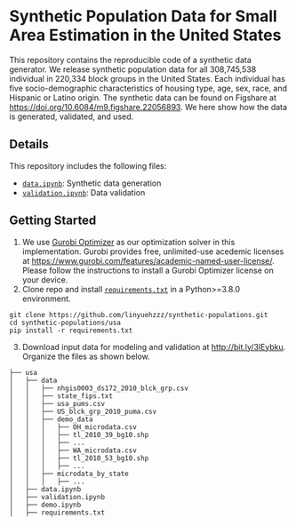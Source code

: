 # Synthetic Population Data for Small Area Estimation in the United States

This repository contains the reproducible code of a synthetic data generator. We release synthetic population data for all 308,745,538 individual in 220,334 block groups in the United States. Each individual has five socio-demographic characteristics of housing type, age, sex, race, and Hispanic or Latino origin. The synthetic data can be found on Figshare at <https://doi.org/10.6084/m9.figshare.22056893>. We here show how the data is generated, validated, and used.

## Details
This repository includes the following files:
- [`data.ipynb`]: Synthetic data generation
- [`validation.ipynb`]: Data validation

## Getting Started
1. We use [Gurobi Optimizer] as our optimization solver in this implementation. Gurobi provides free, unlimited-use acedemic licenses at <https://www.gurobi.com/features/academic-named-user-license/>. Please follow the instructions to install a Gurobi Optimizer license on your device.
2. Clone repo and install [`requirements.txt`] in a Python>=3.8.0 environment.
```
git clone https://github.com/linyuehzzz/synthetic-populations.git
cd synthetic-populations/usa
pip install -r requirements.txt
```
3. Download input data for modeling and validation at <http://bit.ly/3lEybku>. Organize the files as shown below.
```
├── usa
│   ├── data
│   │   ├── nhgis0003_ds172_2010_blck_grp.csv
│   │   ├── state_fips.txt
│   │   ├── usa_pums.csv
│   │   ├── US_blck_grp_2010_puma.csv
│   │   ├── demo_data
│   │   │   ├── OH_microdata.csv
│   │   │   ├── tl_2010_39_bg10.shp
│   │   │   ├── ...
│   │   │   ├── WA_microdata.csv
│   │   │   ├── tl_2010_53_bg10.shp
│   │   │   ├── ...
│   │   ├── microdata_by_state
│   │   │   ├── ...
│   ├── data.ipynb
│   ├── validation.ipynb
│   ├── demo.ipynb
│   ├── requirements.txt
```


[//]: # 
   [Gurobi Optimizer]: <https://www.gurobi.com/>
   [`data.ipynb`]: <https://github.com/linyuehzzz/synthetic-populations/blob/main/usa/data.ipynb>
   [`validation.ipynb`]: <https://github.com/linyuehzzz/synthetic-populations/blob/main/usa/validation.ipynb>
   [`requirements.txt`]: <https://github.com/linyuehzzz/synthetic-populations/blob/main/requirements.txt>

   [PlDb]: <https://github.com/joemccann/dillinger/tree/master/plugins/dropbox/README.md>
   [PlGh]: <https://github.com/joemccann/dillinger/tree/master/plugins/github/README.md>
   [PlGd]: <https://github.com/joemccann/dillinger/tree/master/plugins/googledrive/README.md>
   [PlOd]: <https://github.com/joemccann/dillinger/tree/master/plugins/onedrive/README.md>
   [PlMe]: <https://github.com/joemccann/dillinger/tree/master/plugins/medium/README.md>
   [PlGa]: <https://github.com/RahulHP/dillinger/blob/master/plugins/googleanalytics/README.md>
